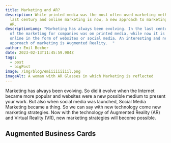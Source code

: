 ```yaml
---
title: Marketing and AR?
description: While printed media was the most often used marketing method in the
  last century and online marketing is now, a new approach to marketing could be
  AR.
descriptionLong: "Marketing has always been evolving. In the last century most
  of the marketing for companies was on printed media, while now it is mostly
  online in the form of websites or social media. An interesting and new
  approach of marketing is Augmented Reality.  "
author: Emil Becher
date: 2023-02-13T11:45:59.904Z
tags:
  - post
  - bigPost
image: /img/blog/emiiiiiiiiil.png
imageAlt: A woman with AR Glasses in which Marketing is reflected
---
```

Marketing has always been evolving. So did it evolve when the Internet became more popular and websites were a new possible medium to present your work. But also when social media was launched, Social Media Marketing became a thing. So we can say with new technology come new marketing strategies. Now with the technology of Augmented Reality (AR) and Virtual Reality (VR), new marketing strategies will become possible. 

## Augmented Business Cards